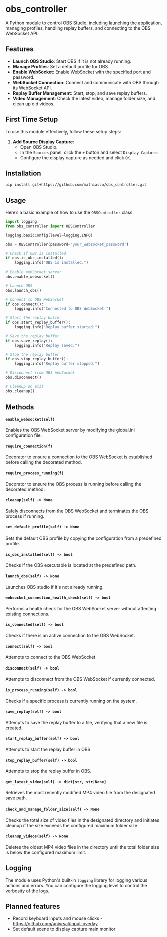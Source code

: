 # obs_controller

A Python module to control OBS Studio, including launching the application, managing profiles, handling replay buffers, and connecting to the OBS WebSocket API.

## Features

- **Launch OBS Studio**: Start OBS if it is not already running.
- **Manage Profiles**: Set a default profile for OBS.
- **Enable WebSocket**: Enable WebSocket with the specified port and password.
- **WebSocket Connection**: Connect and communicate with OBS through its WebSocket API.
- **Replay Buffer Management**: Start, stop, and save replay buffers.
- **Video Management**: Check the latest video, manage folder size, and clean up old videos.

## First Time Setup

To use this module effectively, follow these setup steps:

1. **Add Source Display Capture**: 
   - Open OBS Studio.
   - In the `Sources` panel, click the `+` button and select `Display Capture`.
   - Configure the display capture as needed and click `OK`.


## Installation

```bash
pip install git+https://github.com/mathiascn/obs_controller.git
```

## Usage

Here’s a basic example of how to use the `OBSController` class:

```python
import logging
from obs_controller import OBSController

logging.basicConfig(level=logging.INFO)

obs = OBSController(password='your_websocket_password')

# Check if OBS is installed
if obs.is_obs_installed():
    logging.info("OBS is installed.")

# Enable WebSocket server
obs.enable_websocket()

# Launch OBS
obs.launch_obs()

# Connect to OBS WebSocket
if obs.connect():
    logging.info("Connected to OBS WebSocket.")

# Start the replay buffer
if obs.start_replay_buffer():
    logging.info("Replay buffer started.")

# Save the replay buffer
if obs.save_replay():
    logging.info("Replay saved.")

# Stop the replay buffer
if obs.stop_replay_buffer():
    logging.info("Replay buffer stopped.")

# Disconnect from OBS WebSocket
obs.disconnect()

# Cleanup on exit
obs.cleanup()
```

## Methods

#### `enable_websocket(self)`
Enables the OBS WebSocket server by modifying the global.ini configuration file.

#### `require_connection(f)`
Decorator to ensure a connection to the OBS WebSocket is established before calling the decorated method.

#### `require_process_running(f)`
Decorator to ensure the OBS process is running before calling the decorated method.

#### `cleanup(self) -> None`
Safely disconnects from the OBS WebSocket and terminates the OBS process if running.

#### `set_default_profile(self) -> None`
Sets the default OBS profile by copying the configuration from a predefined profile.

#### `is_obs_installed(self) -> bool`
Checks if the OBS executable is located at the predefined path.

#### `launch_obs(self) -> None`
Launches OBS studio if it's not already running.

#### `websocket_connection_health_check(self) -> bool`
Performs a health check for the OBS WebSocket server without affecting existing connections.

#### `is_connected(self) -> bool`
Checks if there is an active connection to the OBS WebSocket.

#### `connect(self) -> bool`
Attempts to connect to the OBS WebSocket.

#### `disconnect(self) -> bool`
Attempts to disconnect from the OBS WebSocket if currently connected.

#### `is_process_running(self) -> bool`
Checks if a specific process is currently running on the system.

#### `save_replay(self) -> bool`
Attempts to save the replay buffer to a file, verifying that a new file is created.

#### `start_replay_buffer(self) -> bool`
Attempts to start the replay buffer in OBS.

#### `stop_replay_buffer(self) -> bool`
Attempts to stop the replay buffer in OBS.

#### `get_latest_video(self) -> dict[str, str|None]`
Retrieves the most recently modified MP4 video file from the designated save path.

#### `check_and_manage_folder_size(self) -> None`
Checks the total size of video files in the designated directory and initiates cleanup if the size exceeds the configured maximum folder size.

#### `cleanup_videos(self) -> None`
Deletes the oldest MP4 video files in the directory until the total folder size is below the configured maximum limit.

## Logging

The module uses Python's built-in `logging` library for logging various actions and errors. You can configure the logging level to control the verbosity of the logs.

## Planned features
- Record keyboard inputs and mouse clicks - https://github.com/univrsal/input-overlay
- Set default scene to display capture main monitor